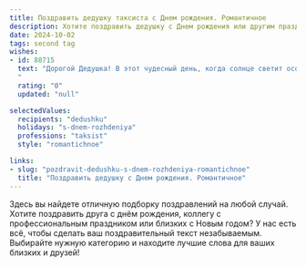 ```yaml
---
title: Поздравить дедушку таксиста c Днем рождения. Романтичное
description: Хотите поздравить дедушку c Днем рождения или другим праздником? Наш ИИ создаст незабываемое поздравление, а вы обязательно выделитесь среди других.  
date: 2024-10-02
tags: second tag
wishes:
- id: 88715
  text: "Дорогой Дедушка! В этот чудесный день, когда солнце светит особенно ярко, а небо сияет всеми цветами радуги, позволь мне поздравить тебя с Днём рождения!  Ты, как опытный таксист, всю жизнь прокладываешь маршруты к счастью, ведя за собой надежно и уверенно.  Пусть твоя жизнь будет такой же долгой и прекрасной дорогой, полной любви, радости и безграничного счастья.  Я тебя очень люблю!
  "
  rating: "0"
  updated: "null"

selectedValues:
  recipients: "dedushku"
  holidays: "s-dnem-rozhdeniya"
  professions: "taksist"
  style: "romantichnoe"

links:
- slug: "pozdravit-dedushku-s-dnem-rozhdeniya-romantichnoe"
  title: "Поздравить дедушку c Днем рождения. Романтичное"
---
```


Здесь вы найдете отличную подборку поздравлений на любой случай.
Хотите поздравить друга с днём рождения, коллегу с профессиональным праздником или близких с Новым годом? У нас есть всё, чтобы сделать ваш поздравительный текст незабываемым. Выбирайте нужную категорию и находите лучшие слова для ваших близких и друзей!
